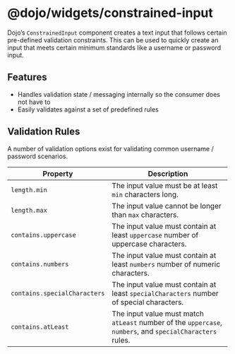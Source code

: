 # <span class="citation" data-cites="dojo/widgets/constrained-input"><span class="citation" data-cites="dojo/widgets/constrained-input"><span class="citation" data-cites="dojo/widgets/constrained-input"><span class="citation" data-cites="dojo/widgets/constrained-input">@dojo/widgets/constrained-input</span></span></span></span>

Dojo’s `ConstrainedInput` component creates a text input that follows certain pre-defined validation constraints. This can be used to quickly create an input that meets certain minimum standards like a username or password input.

## Features

-   Handles validation state / messaging internally so the consumer does not have to
-   Easily validates against a set of predefined rules

## Validation Rules

A number of validation options exist for validating common username / password scenarios.

<table style="width:99%;"><colgroup><col style="width: 21%" /><col style="width: 78%" /></colgroup><thead><tr class="header"><th>Property</th><th>Description</th></tr></thead><tbody><tr class="odd"><td><code>length.min</code></td><td>The input value must be at least <code>min</code> characters long.</td></tr><tr class="even"><td><code>length.max</code></td><td>The input value cannot be longer than <code>max</code> characters.</td></tr><tr class="odd"><td><code>contains.uppercase</code></td><td>The input value must contain at least <code>uppercase</code> number of uppercase characters.</td></tr><tr class="even"><td><code>contains.numbers</code></td><td>The input value must contain at least <code>numbers</code> number of numeric characters.</td></tr><tr class="odd"><td><code>contains.specialCharacters</code></td><td>The input value must contain at least <code>specialCharacters</code> number of special characters.</td></tr><tr class="even"><td><code>contains.atLeast</code></td><td>The input value must match <code>atLeast</code> number of the <code>uppercase</code>, <code>numbers</code>, and <code>specialCharacters</code> rules.</td></tr></tbody></table>
